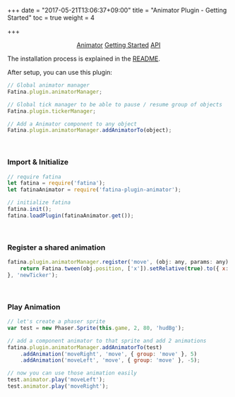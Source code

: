 +++
date = "2017-05-21T13:06:37+09:00"
title = "Animator Plugin - Getting Started"
toc = true
weight = 4

+++

<div style="text-align: center">
    <a class="btn btn-default" href="/Fatina/plugins/animator/">Animator</a>
    <a class="btn btn-primary" href="/Fatina/plugins/animator-usage/">Getting Started</a>
    <a class="btn btn-default" href="/Fatina/plugins/animator-api/">API</a>
</div>

The installation process is explained in the [README](https://github.com/kefniark/Fatina-Plugin-Animator).

After setup, you can use this plugin:
```js
// Global animator manager
Fatina.plugin.animatorManager;

// Global tick manager to be able to pause / resume group of objects
Fatina.plugin.tickerManager;

// Add a Animator component to any object
Fatina.plugin.animatorManager.addAnimatorTo(object);
```
<br>

### Import & Initialize
```js
// require fatina
let fatina = require('fatina');
let fatinaAnimator = require('fatina-plugin-animator');

// initialize fatina
fatina.init();
fatina.loadPlugin(fatinaAnimator.get());
```
<br>

### Register a shared animation
```js
fatina.plugin.animatorManager.register('move', (obj: any, params: any) => {
    return Fatina.tween(obj.position, ['x']).setRelative(true).to({ x: params }, 500);
}, 'newTicker');
```
<br>

### Play Animation
```js
// let's create a phaser sprite
var test = new Phaser.Sprite(this.game, 2, 80, 'hudBg');

// add a component animator to that sprite and add 2 animations
fatina.plugin.animatorManager.addAnimatorTo(test)
    .addAnimation('moveRight', 'move', { group: 'move' }, 5)
	.addAnimation('moveLeft', 'move', { group: 'move' }, -5);

// now you can use those animation easily
test.animator.play('moveLeft');
test.animator.play('moveRight');
```
